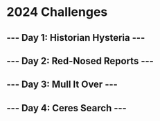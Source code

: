 # 2024 Challenges

## --- Day 1: Historian Hysteria ---
## --- Day 2: Red-Nosed Reports ---
## --- Day 3: Mull It Over ---
## --- Day 4: Ceres Search ---
